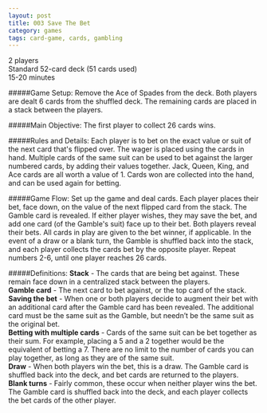 ```yaml
---
layout: post
title: 003 Save The Bet
category: games
tags: card-game, cards, gambling
---
```

2 players  
Standard 52-card deck (51 cards used)  
15-20 minutes  

#####Game Setup:
Remove the Ace of Spades from the deck. Both players are dealt 6 cards from the shuffled deck. The remaining cards are placed in a stack between the players.

#####Main Objective:
The first player to collect 26 cards wins.

#####Rules and Details:
Each player is to bet on the exact value or suit of the next card that's flipped over. The wager is placed using the cards in hand. Multiple cards of the same suit can be used to bet against the larger numbered cards, by adding their values together. Jack, Queen, King, and Ace cards are all worth a value of 1.  Cards won are collected into the hand, and can be used again for betting.

#####Game Flow:
Set up the game and deal cards.
Each player places their bet, face down, on the value of the next flipped card from the stack. 
The Gamble card is revealed.
If either player wishes, they may save the bet, and add one card (of the Gamble's suit) face up to their bet.
Both players reveal their bets.
All cards in play are given to the bet winner, if applicable. In the event of a draw or a blank turn, the Gamble is shuffled back into the stack, and each player collects the cards bet by the opposite player.
Repeat numbers 2-6, until one player reaches 26 cards.

#####Definitions:
**Stack** - The cards that are being bet against.  These remain face down in a centralized stack between the players.  
**Gamble card** - The next card to bet against, or the top card of the stack.  
**Saving the bet** - When one or both players decide to augment their bet with an additional card after the Gamble card has been revealed. The additional card must be the same suit as the Gamble, but needn’t be the same suit as the original bet.  
**Betting with multiple cards** - Cards of the same suit can be bet together as their sum.  For example, placing a 5 and a 2 together would be the equivalent of betting a 7.  There are no limit to the number of cards you can play together, as long as they are of the same suit.  
**Draw** - When both players win the bet, this is a draw.  The Gamble card is shuffled back into the deck, and bet cards are returned to the players.  
**Blank turns** - Fairly common, these occur when neither player wins the bet.  The Gamble card is shuffled back into the deck, and each player collects the bet cards of the other player.
